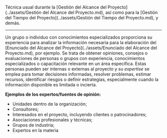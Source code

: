 Técnica usual durante la [Gestión del Alcance del Proyecto](../assets/Gestión del Alcance del Proyecto.md), así como para la [Gestión del Tiempo del Proyecto](../assets/Gestión del Tiempo del Proyecto.md), y demás.
****
Un grupo o individuo con conocimientos especializados proporciona su experiencia para analizar la información necesaria para la elaboración del [Enunciado del Alcance del Proyecto](../assets/Enunciado del Alcance del Proyecto.md), por ejemplo.
Se trata de obtener opiniones, consejos o evaluaciones de personas o grupos con experiencia, conocimientos especializados o capacitación relevante en un área específica.
Estas personas pueden ser internas o externas al proyecto y su *expertise* se emplea para tomar decisiones informadas, resolver problemas, estimar recursos, identificar riesgos o definir estrategias, especialmente cuando la información disponible es limitada o incierta.

**Ejemplos de los expertos/fuentes de opinión:**
- Unidades dentro de la organización;  
- Consultores;  
- Interesados en el proyecto, incluyendo clientes o patrocinadores;  
- Asociaciones profesionales y técnicas;  
- Grupos de industria; 
- Expertos en la materia
